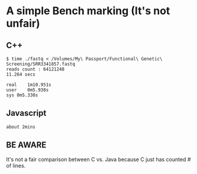 A simple Bench marking (It's not unfair)
========================================

C++
---

```
$ time ./fastq < /Volumes/My\ Passport/Functional\ Genetic\ Screening/SRR3341857.fastq
reads count : 64121248
11.264 secs

real	1m10.951s
user	0m5.938s
sys	0m5.330s
```

Javascript
----------

```
about 2mins
```

BE AWARE
--------

It's not a fair comparison between C vs. Java because C just has counted # of lines.

